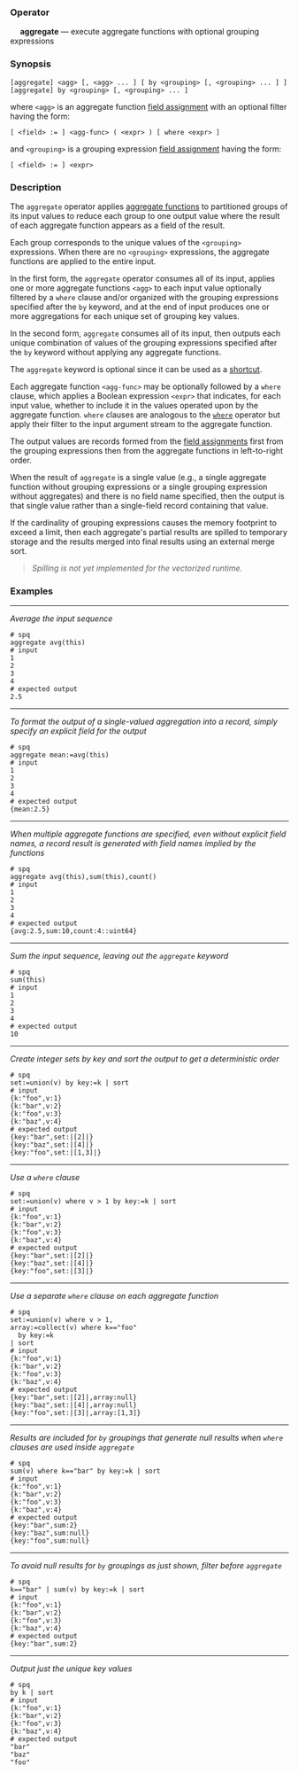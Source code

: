 ### Operator

&emsp; **aggregate** &mdash; execute aggregate functions with optional grouping expressions

### Synopsis

```
[aggregate] <agg> [, <agg> ... ] [ by <grouping> [, <grouping> ... ] ]
[aggregate] by <grouping> [, <grouping> ... ]
```
where `<agg>` is an aggregate function [field assignment](intro.md#field-assignment)
with an optional filter having the form:
```
[ <field> := ] <agg-func> ( <expr> ) [ where <expr> ]
```
and `<grouping>` is a grouping expression [field assignment](intro.md#field-assignment)
having the form:
```
[ <field> := ] <expr>
```

### Description

The `aggregate` operator applies
[aggregate functions](../aggregates/intro.md) to
partitioned groups of its input values to reduce each group to one output value
where the result of each aggregate function appears as a field of the result.

Each group corresponds to the unique values of the `<grouping>` expressions.
When there are no `<grouping>` expressions, the aggregate functions are applied
to the entire input.

In the first form, the `aggregate` operator consumes all of its input,
applies one or more aggregate functions `<agg>` to each input value
optionally filtered by a `where` clause and/or organized with the grouping
expressions specified after the `by` keyword, and at the end of input produces one
or more aggregations for each unique set of grouping key values.

In the second form, `aggregate` consumes all of its input, then outputs each
unique combination of values of the grouping expressions specified after the `by`
keyword without applying any aggregate functions.

The `aggregate` keyword is optional since it can be used as a
[shortcut](intro.md#shortcuts).

Each aggregate function `<agg-func>` may be optionally followed by a `where` clause,
which applies a Boolean expression `<expr>` that indicates, for each input value,
whether to include it in the values operated upon by the aggregate function.
`where` clauses are analogous
to the [`where`](where.md) operator but apply their filter to the input
argument stream to the aggregate function.

The output values are records formed from the [field assignments](intro.md#field-assignment)
first from the grouping expressions then from the aggregate functions
in left-to-right order.

When the result of `aggregate` is a single value (e.g., a single aggregate
function without grouping expressions or a single grouping expression without aggregates)
and there is no field name specified, then
the output is that single value rather than a single-field record
containing that value.

If the cardinality of grouping expressions causes the memory footprint to exceed
a limit, then each aggregate's partial results are spilled to temporary storage
and the results merged into final results using an external merge sort.

> _Spilling is not yet implemented for the vectorized runtime._

### Examples

---

_Average the input sequence_
```mdtest-spq
# spq
aggregate avg(this)
# input
1
2
3
4
# expected output
2.5
```

---

_To format the output of a single-valued aggregation into a record, simply specify
an explicit field for the output_
```mdtest-spq
# spq
aggregate mean:=avg(this)
# input
1
2
3
4
# expected output
{mean:2.5}
```

---

_When multiple aggregate functions are specified, even without explicit field names,
a record result is generated with field names implied by the functions_
```mdtest-spq
# spq
aggregate avg(this),sum(this),count()
# input
1
2
3
4
# expected output
{avg:2.5,sum:10,count:4::uint64}
```

---

_Sum the input sequence, leaving out the `aggregate` keyword_
```mdtest-spq
# spq
sum(this)
# input
1
2
3
4
# expected output
10
```

---

_Create integer sets by key and sort the output to get a deterministic order_
```mdtest-spq
# spq
set:=union(v) by key:=k | sort
# input
{k:"foo",v:1}
{k:"bar",v:2}
{k:"foo",v:3}
{k:"baz",v:4}
# expected output
{key:"bar",set:|[2]|}
{key:"baz",set:|[4]|}
{key:"foo",set:|[1,3]|}
```

---

_Use a `where` clause_
```mdtest-spq
# spq
set:=union(v) where v > 1 by key:=k | sort
# input
{k:"foo",v:1}
{k:"bar",v:2}
{k:"foo",v:3}
{k:"baz",v:4}
# expected output
{key:"bar",set:|[2]|}
{key:"baz",set:|[4]|}
{key:"foo",set:|[3]|}
```

---

_Use a separate `where` clause on each aggregate function_
```mdtest-spq
# spq
set:=union(v) where v > 1,
array:=collect(v) where k=="foo"
  by key:=k
| sort
# input
{k:"foo",v:1}
{k:"bar",v:2}
{k:"foo",v:3}
{k:"baz",v:4}
# expected output
{key:"bar",set:|[2]|,array:null}
{key:"baz",set:|[4]|,array:null}
{key:"foo",set:|[3]|,array:[1,3]}
```

---

_Results are included for `by` groupings that generate null results when `where`
clauses are used inside `aggregate`_
```mdtest-spq
# spq
sum(v) where k=="bar" by key:=k | sort
# input
{k:"foo",v:1}
{k:"bar",v:2}
{k:"foo",v:3}
{k:"baz",v:4}
# expected output
{key:"bar",sum:2}
{key:"baz",sum:null}
{key:"foo",sum:null}
```

---

_To avoid null results for `by` groupings as just shown, filter before `aggregate`_
```mdtest-spq
# spq
k=="bar" | sum(v) by key:=k | sort
# input
{k:"foo",v:1}
{k:"bar",v:2}
{k:"foo",v:3}
{k:"baz",v:4}
# expected output
{key:"bar",sum:2}
```

---

_Output just the unique key values_
```mdtest-spq
# spq
by k | sort
# input
{k:"foo",v:1}
{k:"bar",v:2}
{k:"foo",v:3}
{k:"baz",v:4}
# expected output
"bar"
"baz"
"foo"
```
